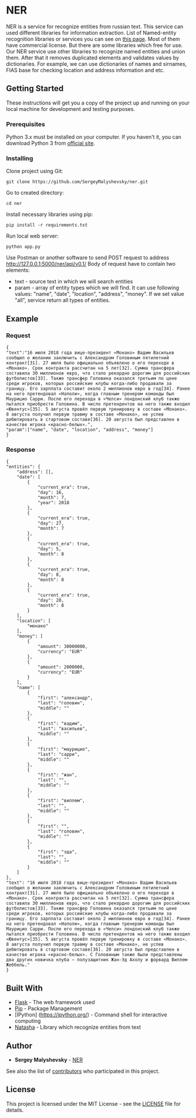# NER

NER is a service for recognize entities from russian text. This service can used different libraries for information extraction.
List of Named-entity recognition libraries or services you can see on [this page](https://nlpub.ru/%D0%98%D0%B7%D0%B2%D0%BB%D0%B5%D1%87%D0%B5%D0%BD%D0%B8%D0%B5_%D0%B8%D0%BC%D0%B5%D0%BD%D0%BE%D0%B2%D0%B0%D0%BD%D0%BD%D1%8B%D1%85_%D1%81%D1%83%D1%89%D0%BD%D0%BE%D1%81%D1%82%D0%B5%D0%B9).
Most of them have commercial license. But there are some libraries which free for use.
Our NER service use other libraries to recognize named entities and union them. After that it removes duplicated elements and validates values by dictionaries.
For example, we can use dictionaries of names and sirnames, FIAS base for checking location and address information and etc.

## Getting Started

These instructions will get you a copy of the project up and running on your local machine for development and testing purposes.

### Prerequisites

Python 3.x must be installed on your computer. If you haven't it, you can download Python 3 from [official site](https://www.python.org/downloads/).

### Installing

Clone project using Git:

```
git clone https://github.com/SergeyMalyshevsky/ner.git
```

Go to created directory:

```
cd ner
```

Install necessary libraries using pip:

```
pip install -r requirements.txt
```

Run local web server:

```
python app.py
```

Use Postman or another software to send POST request to address http://127.0.0.1:5000/ner/api/v0.1/
Body of request have to contain two elements: 
- text - source text in which we will search entities
- param - array of entity types which we will find. It can use following values: "name", "date", "location", "address", "money".
If we set value "all", service return all types of entities.

## Example

### Request

	{
	"text":"16 июля 2018 года вице-президент «Монако» Вадим Васильев сообщил о желании заключить с Александром Головиным пятилетний контракт[31]. 27 июля было официально объявлено о его переходе в «Монако». Срок контракта рассчитан на 5 лет[32]. Сумма трансфера составила 30 миллионов евро, что стало рекордно дорогим для российских футболистов[33]. Также трансфер Головина оказался третьим по цене среди игроков, которых российские клубы когда-либо продавали за границу. Его зарплата составит около 2 миллионов евро в год[34]. Ранее на него претендовал «Наполи», когда главным тренером команды был Маурицио Сарри. После его перехода в «Челси» лондонский клуб также пытался приобрести Головина. В число претендентов на него также входил «Ювентус»[35]. 5 августа провёл первую тренировку в составе «Монако». 8 августа получил первую травму в составе «Монако», не успев дебютировать в стартовом составе[36]. 20 августа был представлен в качестве игрока «красно-белых».",
	"param":["name", "date", "location", "address", "money"]
	}

### Response

	{
    "entities": {
        "address": [],
        "date": [
            {
                "current_era": true,
                "day": 16,
                "month": 7,
                "year": 2018
            },
            {
                "current_era": true,
                "day": 27,
                "month": 7
            },
            {
                "current_era": true,
                "day": 5,
                "month": 8
            },
            {
                "current_era": true,
                "day": 8,
                "month": 8
            },
            {
                "current_era": true,
                "day": 20,
                "month": 8
            }
        ],
        "location": [
            "монако"
        ],
        "money": [
            {
                "amount": 30000000,
                "currency": "EUR"
            },
            {
                "amount": 2000000,
                "currency": "EUR"
            }
        ],
        "name": [
            {
                "first": "александр",
                "last": "головин",
                "middle": ""
            },
            {
                "first": "вадим",
                "last": "васильев",
                "middle": ""
            },
            {
                "first": "маурицио",
                "last": "сарри",
                "middle": ""
            },
            {
                "first": "жан",
                "last": "",
                "middle": ""
            },
            {
                "first": "виллем",
                "last": "",
                "middle": ""
            },
            {
                "first": "",
                "last": "головин",
                "middle": ""
            },
            {
                "first": "эда",
                "last": "",
                "middle": ""
            }
        ]
    },
    "text": "16 июля 2018 года вице-президент «Монако» Вадим Васильев сообщил о желании заключить с Александром Головиным пятилетний контракт[31]. 27 июля было официально объявлено о его переходе в «Монако». Срок контракта рассчитан на 5 лет[32]. Сумма трансфера составила 30 миллионов евро, что стало рекордно дорогим для российских футболистов[33]. Также трансфер Головина оказался третьим по цене среди игроков, которых российские клубы когда-либо продавали за границу. Его зарплата составит около 2 миллионов евро в год[34]. Ранее на него претендовал «Наполи», когда главным тренером команды был Маурицио Сарри. После его перехода в «Челси» лондонский клуб также пытался приобрести Головина. В число претендентов на него также входил «Ювентус»[35]. 5 августа провёл первую тренировку в составе «Монако». 8 августа получил первую травму в составе «Монако», не успев дебютировать в стартовом составе[36]. 20 августа был представлен в качестве игрока «красно-белых». С Головиным также были представлены два других новичка клуба — полузащитник Жан-Эд Ахолу и форвард Виллем Жеббель."
	}


## Built With

* [Flask](http://flask.pocoo.org/) - The web framework used
* [Pip](https://pip.pypa.io/en/stable/user_guide/) - Package Management
* [IPython] (https://ipython.org/) - Command shell for interactive computing
* [Natasha](https://natasha.readthedocs.io/ru/latest/) - Library which recognize entities from text


## Author

* **Sergey Malyshevsky** - [NER](https://github.com/SergeyMalyshevsky)

See also the list of [contributors](https://github.com/ner/contributors) who participated in this project.

## License

This project is licensed under the MIT License - see the [LICENSE](LICENSE) file for details.